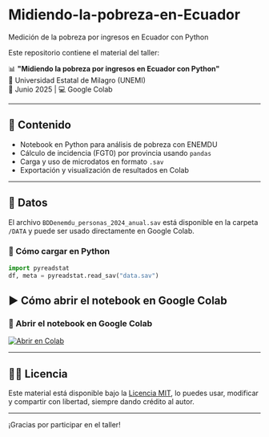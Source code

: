 # Midiendo-la-pobreza-en-Ecuador
Medición de la pobreza por ingresos en Ecuador con Python

Este repositorio contiene el material del taller:

📊 **"Midiendo la pobreza por ingresos en Ecuador con Python"**  
📍 Universidad Estatal de Milagro (UNEMI)  
📅 Junio 2025 | 💻 Google Colab

---

## 🧾 Contenido

- Notebook en Python para análisis de pobreza con ENEMDU
- Cálculo de incidencia (FGT0) por provincia usando `pandas`
- Carga y uso de microdatos en formato `.sav`
- Exportación y visualización de resultados en Colab

---

## 📂 Datos

El archivo `BDDenemdu_personas_2024_anual.sav` está disponible en la carpeta `/DATA` y puede ser usado directamente en Google Colab.

### 🔗 Cómo cargar en Python

```python
import pyreadstat
df, meta = pyreadstat.read_sav("data.sav")
```

## ▶️ Cómo abrir el notebook en Google Colab

### 📘 Abrir el notebook en Google Colab

[![Abrir en Colab](https://colab.research.google.com/assets/colab-badge.svg)](https://colab.research.google.com/github/EconomiaPresencialUnemi/Midiendo-la-pobreza-en-Ecuador/blob/main/Pobreza_Ecuador.ipynb)



---

## 🧑‍🏫 Licencia

Este material está disponible bajo la [Licencia MIT](LICENSE), lo puedes usar, modificar y compartir con libertad, siempre dando crédito al autor.

---

¡Gracias por participar en el taller!

